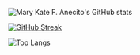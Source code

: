 ![Mary Kate F. Anecito's GitHub stats](https://github-readme-stats.vercel.app/api?username=eisBlume0901&theme=jolly&show_icons=true)

[![GitHub Streak](https://streak-stats.demolab.com?user=eisBlume0901&theme=tokyonight-duo&border_radius=5&date_format=M%20j%5B%2C%20Y%5D)](https://git.io/streak-stats)

![Top Langs](https://github-readme-stats.vercel.app/api/top-langs/?username=eisBlume0901&theme=jolly&hide_progress=true)

